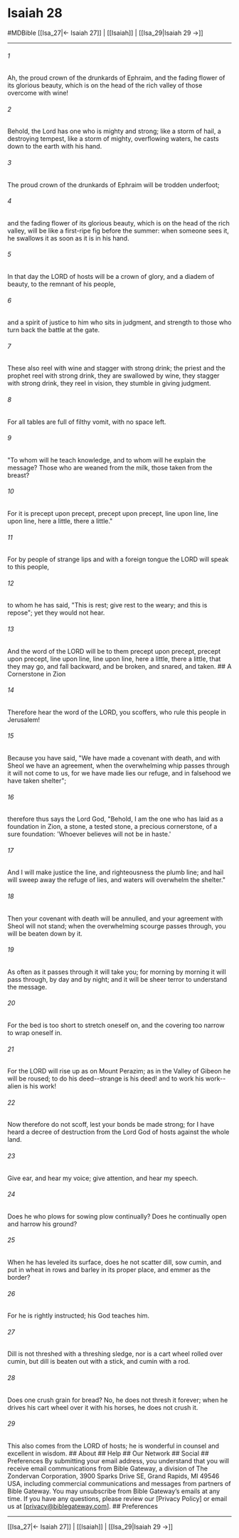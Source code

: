 # Isaiah 28
#MDBible
[[Isa_27|← Isaiah 27]] | [[Isaiah]] | [[Isa_29|Isaiah 29 →]]

***


###### 1 
Ah, the proud crown of the drunkards of Ephraim, and the fading flower of its glorious beauty, which is on the head of the rich valley of those overcome with wine! 

###### 2 
Behold, the Lord has one who is mighty and strong; like a storm of hail, a destroying tempest, like a storm of mighty, overflowing waters, he casts down to the earth with his hand. 

###### 3 
The proud crown of the drunkards of Ephraim will be trodden underfoot; 

###### 4 
and the fading flower of its glorious beauty, which is on the head of the rich valley, will be like a first-ripe fig before the summer: when someone sees it, he swallows it as soon as it is in his hand. 

###### 5 
In that day the LORD of hosts will be a crown of glory, and a diadem of beauty, to the remnant of his people, 

###### 6 
and a spirit of justice to him who sits in judgment, and strength to those who turn back the battle at the gate. 

###### 7 
These also reel with wine and stagger with strong drink; the priest and the prophet reel with strong drink, they are swallowed by wine, they stagger with strong drink, they reel in vision, they stumble in giving judgment. 

###### 8 
For all tables are full of filthy vomit, with no space left. 

###### 9 
"To whom will he teach knowledge, and to whom will he explain the message? Those who are weaned from the milk, those taken from the breast? 

###### 10 
For it is precept upon precept, precept upon precept, line upon line, line upon line, here a little, there a little." 

###### 11 
For by people of strange lips and with a foreign tongue the LORD will speak to this people, 

###### 12 
to whom he has said, "This is rest; give rest to the weary; and this is repose"; yet they would not hear. 

###### 13 
And the word of the LORD will be to them precept upon precept, precept upon precept, line upon line, line upon line, here a little, there a little, that they may go, and fall backward, and be broken, and snared, and taken. ## A Cornerstone in Zion 

###### 14 
Therefore hear the word of the LORD, you scoffers, who rule this people in Jerusalem! 

###### 15 
Because you have said, "We have made a covenant with death, and with Sheol we have an agreement, when the overwhelming whip passes through it will not come to us, for we have made lies our refuge, and in falsehood we have taken shelter"; 

###### 16 
therefore thus says the Lord God, "Behold, I am the one who has laid as a foundation in Zion, a stone, a tested stone, a precious cornerstone, of a sure foundation: 'Whoever believes will not be in haste.' 

###### 17 
And I will make justice the line, and righteousness the plumb line; and hail will sweep away the refuge of lies, and waters will overwhelm the shelter." 

###### 18 
Then your covenant with death will be annulled, and your agreement with Sheol will not stand; when the overwhelming scourge passes through, you will be beaten down by it. 

###### 19 
As often as it passes through it will take you; for morning by morning it will pass through, by day and by night; and it will be sheer terror to understand the message. 

###### 20 
For the bed is too short to stretch oneself on, and the covering too narrow to wrap oneself in. 

###### 21 
For the LORD will rise up as on Mount Perazim; as in the Valley of Gibeon he will be roused; to do his deed--strange is his deed! and to work his work--alien is his work! 

###### 22 
Now therefore do not scoff, lest your bonds be made strong; for I have heard a decree of destruction from the Lord God of hosts against the whole land. 

###### 23 
Give ear, and hear my voice; give attention, and hear my speech. 

###### 24 
Does he who plows for sowing plow continually? Does he continually open and harrow his ground? 

###### 25 
When he has leveled its surface, does he not scatter dill, sow cumin, and put in wheat in rows and barley in its proper place, and emmer as the border? 

###### 26 
For he is rightly instructed; his God teaches him. 

###### 27 
Dill is not threshed with a threshing sledge, nor is a cart wheel rolled over cumin, but dill is beaten out with a stick, and cumin with a rod. 

###### 28 
Does one crush grain for bread? No, he does not thresh it forever; when he drives his cart wheel over it with his horses, he does not crush it. 

###### 29 
This also comes from the LORD of hosts; he is wonderful in counsel and excellent in wisdom. ## About ## Help ## Our Network ## Social ## Preferences By submitting your email address, you understand that you will receive email communications from Bible Gateway, a division of The Zondervan Corporation, 3900 Sparks Drive SE, Grand Rapids, MI 49546 USA, including commercial communications and messages from partners of Bible Gateway. You may unsubscribe from Bible Gateway&rsquo;s emails at any time. If you have any questions, please review our [Privacy Policy] or email us at [privacy@biblegateway.com]. ## Preferences

***

[[Isa_27|← Isaiah 27]] | [[Isaiah]] | [[Isa_29|Isaiah 29 →]]
